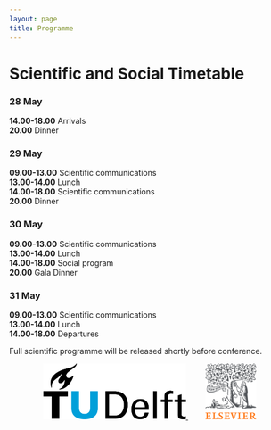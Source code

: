 ```yaml
---
layout: page
title: Programme
---
```


# Scientific and Social Timetable
### 28 May  
**14.00-18.00** Arrivals  
**20.00** Dinner  
 
### 29 May
**09.00-13.00** Scientific communications  
**13.00-14.00** Lunch  
**14.00-18.00** Scientific communications  
**20.00** Dinner  
 
### 30 May
**09.00-13.00** Scientific communications  
**13.00-14.00** Lunch  
**14.00-18.00** Social program  
**20.00** Gala Dinner  
 
### 31 May
**09.00-13.00** Scientific communications  
**13.00-14.00** Lunch  
**14.00-18.00** Departures  

Full scientific programme will be released shortly before conference.

<p align="center">
  <a href="https://www.tudelft.nl/" target="_blank">
    <img alt="Logo TUD" src="./assets/img/tud_logo.jpg" height="100px">
  </a>
  &nbsp; &nbsp; &nbsp; &nbsp;
  <a href="https://www.elsevier.com/" target="_blank">
    <img alt="Logo Elsevier" src="./assets/img/Elsevier_logo.png" height="100px">
  </a>
</p>
